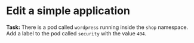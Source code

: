 # Edit a simple application

**Task:** There is a pod called `wordpress` running inside the `shop` namespace. Add a label to the pod called `security` with the value `404`.
